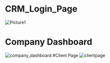 # CRM_Login_Page
![Picture1](https://github.com/Prasannag46/CRM--PROJECT/assets/130888880/0379c80a-cd9a-4f09-9d27-745170945d8b)
# Company  Dashboard 
![company_dashboard](https://github.com/Prasannag46/CRM--PROJECT/assets/130888880/d53b1719-0842-4fbe-acc5-50c636b7ddbd)
#Client Page
![clientpage](https://github.com/Prasannag46/CRM--PROJECT/assets/130888880/d6926b8a-8689-49d6-8d54-eb00e8ddfc22)
